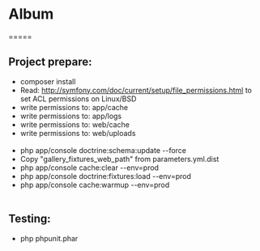 # Album
=====

## Project prepare:
- composer install
- Read: http://symfony.com/doc/current/setup/file_permissions.html to set ACL permissions on Linux/BSD
- write permissions to: app/cache
- write permissions to: app/logs
- write permissions to: web/cache
- write permissions to: web/uploads
<br /><br />
- php app/console doctrine:schema:update --force 
- Copy "gallery_fixtures_web_path" from parameters.yml.dist
- php app/console cache:clear --env=prod
- php app/console doctrine:fixtures:load --env=prod
- php app/console cache:warmup --env=prod
<br /><br />
## Testing:
- php phpunit.phar

